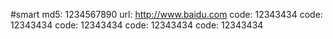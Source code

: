 #smart
md5: 1234567890
url: http://www.baidu.com
code: 12343434
code: 12343434
code: 12343434
code: 12343434
code: 12343434

